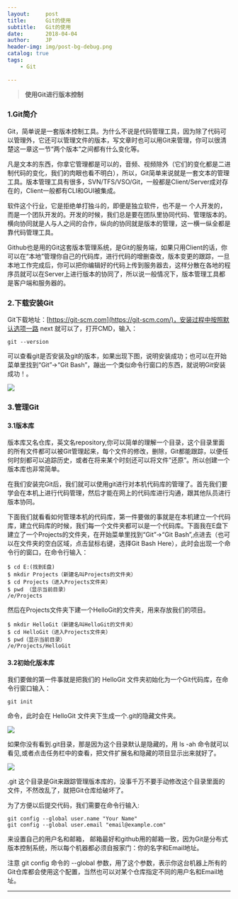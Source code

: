 ```yaml
---
layout:     post
title:      Git的使用
subtitle:   Git的使用
date:       2018-04-04
author:     JP
header-img: img/post-bg-debug.png
catalog: true
tags:
    - Git
    
---
```


>  **使用Git进行版本控制** 

### 1.Git简介
Git，简单说是一套版本控制工具。为什么不说是代码管理工具，因为除了代码可以管理外，它还可以管理文件的版本，写文章时也可以用Git来管理，你可以很清楚这一章这一节“两个版本”之间都有什么变化等。<br>

凡是文本的东西，你拿它管理都是可以的，音频、视频除外（它们的变化都是二进制代码的变化，我们的肉眼也看不明白），所以，Git简单来说就是一套文本的管理工具。版本管理工具有很多，SVN/TFS/VSO/Git，一般都是Client/Server成对存在的，Client一般都有CLI和GUI被集成。<br>

软件这个行业，它是拒绝单打独斗的，即便是独立软件，也不是一 个人开发的，而是一个团队开发的。开发的时候，我们总是要在团队里协同代码、管理版本的。横向协同就是人与人之间的合作，纵向的协同就是版本的管理，这一横一纵全都是靠代码管理工具。

Github也是用的Git这套版本管理系统，是Git的服务端，如果只用Client的话，你可以在“本地”管理你自己的代码库，进行代码的增删查改，版本变更的跟踪，一旦本地工作完成后，你可以把你编辑好的代码上传到服务器去，这样分散在各地的程序员就可以在Server上进行版本的协同了，所以说一般情况下，版本管理工具都是客户端和服务器的。

### 2.下载安装Git
Git下载地址：[https://git-scm.com](https://git-scm.com/)，安装过程中按照默认选项一路 next 就可以了，打开CMD，输入：

    git --version

可以查看git是否安装及git的版本，如果出现下图，说明安装成功；也可以在开始菜单里找到“Git”->“Git Bash”，蹦出一个类似命令行窗口的东西，就说明Git安装成功！。

![](http://peng-image.oss-cn-beijing.aliyuncs.com/18-4-1/45501961.jpg)

### 3.管理Git
#### 3.1版本库
版本库又名仓库，英文名repository,你可以简单的理解一个目录，这个目录里面的所有文件都可以被Git管理起来，每个文件的修改，删除，Git都能跟踪，以便任何时刻都可以追踪历史，或者在将来某个时刻还可以将文件”还原”。所以创建一个版本库也非常简单。<br>

在我们安装完Git后，我们就可以使用git进行对本机代码库的管理了。首先我们要学会在本机上进行代码管理，然后才能在网上的代码库进行沟通，跟其他队员进行版本协同。<br>

下面我们就看看如何管理本机的代码库，第一件要做的事就是在本机建立一个代码库，建立代码库的时候，我们每一个文件夹都可以是一个代码库。下面我在E盘下建立了一个Projects的文件夹，在开始菜单里找到“Git”->“Git Bash”,点进去（也可以在文件夹的空白区域，点击鼠标右键，选择Git Bash Here），此时会出现一个命令行的窗口，在命令行输入：

    $ cd E:(找到E盘)
    $ mkdir Projects（新建名叫Projects的文件夹）
    $ cd Projects（进入Projects文件夹）
    $ pwd （显示当前目录）
    /e/Projects
然后在Projects文件夹下建一个HelloGit的文件夹，用来存放我们的项目。

    $ mkdir HelloGit（新建名叫HelloGit的文件夹）
    $ cd HelloGit（进入Projects文件夹）
    $ pwd（显示当前目录）
    /e/Projects/HelloGit

#### 3.2初始化版本库
我们要做的第一件事就是把我们的 HelloGit 文件夹初始化为一个Git代码库，在命令行窗口输入：

    git init

命令，此时会在 HelloGit 文件夹下生成一个.git的隐藏文件夹。

![](http://peng-image.oss-cn-beijing.aliyuncs.com/18-4-4/41524580.jpg)

如果你没有看到.git目录，那是因为这个目录默认是隐藏的，用 ls -ah 命令就可以看见,或者点击任务栏中的查看，把文件扩展名和隐藏的项目显示出来就好了。<br>

![](https://peng-image.oss-cn-beijing.aliyuncs.com/18-4-1/%28QHT%29%29H4B9P1%298%60WFJX2%28WF.png)

.git 这个目录是Git来跟踪管理版本库的，没事千万不要手动修改这个目录里面的文件，不然改乱了，就把Git仓库给破坏了。

为了方便以后提交代码，我们需要在命令行输入: <br>

    git config --global user.name "Your Name"
    git config --global user.email "email@example.com"

来设置自己的用户名和邮箱， 邮箱最好和github用的邮箱一致，因为Git是分布式版本控制系统，所以每个机器都必须自报家门：你的名字和Email地址。

注意 git config 命令的 --global 参数，用了这个参数，表示你这台机器上所有的Git仓库都会使用这个配置，当然也可以对某个仓库指定不同的用户名和Email地址。


---